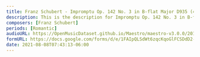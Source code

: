 ```yaml
---
title: Franz Schubert - Impromptu Op. 142 No. 3 in B-flat Major D935 (4)
description: This is the description for Impromptu Op. 142 No. 3 in B-flat Major D935 by Franz Schubert
composers: [Franz Schubert]
periods: [Romantic]
audioURL: https://OpenMusicDataset.github.io/Maestro/maestro-v3.0.0/2013/ORIG-MIDI_02_7_8_13_Group__MID--AUDIO_12_R2_2013_wav--2.midi
formURL: https://docs.google.com/forms/d/e/1FAIpQLSdWt6zqcKqoGlFCSDdD2-S7syQNznRa_TSy0Zolb9g-oMS22A/viewform
date: 2021-08-08T07:43:13-06:00
---
```

